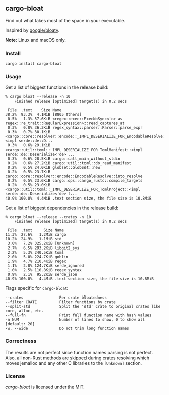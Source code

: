 ## cargo-bloat

Find out what takes most of the space in your executable.

Inspired by [google/bloaty](https://github.com/google/bloaty).

**Note:** Linux and macOS only.

### Install

```bash
cargo install cargo-bloat
```

### Usage

Get a list of biggest functions in the release build:

```
% cargo bloat --release -n 10
    Finished release [optimized] target(s) in 0.2 secs

 File  .text    Size Name
38.2%  93.3%  4.1MiB [8805 Others]
 0.5%   1.3% 57.6KiB <regex::exec::ExecNoSync<'c> as regex::re_trait::RegularExpression>::read_captures_at
 0.3%   0.8% 36.3KiB regex_syntax::parser::Parser::parse_expr
 0.3%   0.7% 30.1KiB <cargo::core::resolver::encode::_IMPL_DESERIALIZE_FOR_EncodableResolve::<impl serde::de::D...
 0.3%   0.6% 29.1KiB <cargo::util::toml::_IMPL_DESERIALIZE_FOR_TomlManifest::<impl serde::de::Deserialize<'de> ...
 0.3%   0.6% 28.5KiB cargo::call_main_without_stdin
 0.2%   0.6% 27.2KiB cargo::util::toml::do_read_manifest
 0.2%   0.5% 24.0KiB globset::GlobSet::new
 0.2%   0.5% 23.7KiB cargo::core::resolver::encode::EncodableResolve::into_resolve
 0.2%   0.5% 23.6KiB cargo::ops::cargo_rustc::compile_targets
 0.2%   0.5% 23.0KiB <cargo::util::toml::_IMPL_DESERIALIZE_FOR_TomlProject::<impl serde::de::Deserialize<'de> f...
40.9% 100.0%  4.4MiB .text section size, the file size is 10.8MiB
```

Get a list of biggest dependencies in the release build:
```
% cargo bloat --release --crates -n 10
    Finished release [optimized] target(s) in 0.2 secs

 File  .text     Size Name
11.3%  27.6%   1.2MiB cargo
10.2%  24.9%   1.1MiB std
 3.0%   7.2% 325.2KiB [Unknown]
 2.7%   6.5% 293.2KiB libgit2_sys
 2.2%   5.3% 240.5KiB toml
 2.0%   5.0% 224.7KiB goblin
 1.9%   4.7% 210.4KiB regex
 1.1%   2.8% 124.7KiB serde_ignored
 1.0%   2.5% 110.8KiB regex_syntax
 0.9%   2.1%  95.2KiB serde_json
40.9% 100.0%   4.4MiB .text section size, the file size is 10.8MiB
```

Flags specific for `cargo-bloat`:
```
--crates                Per crate bloatedness
--filter CRATE          Filter functions by crate
--split-std             Split the 'std' crate to original crates like core, alloc, etc.
--full-fn               Print full function name with hash values
-n NUM                  Number of lines to show, 0 to show all [default: 20]
-w, --wide              Do not trim long function names
```

### Correctness

The results are not perfect since function names parsing is not perfect.
Also, all non-Rust methods are skipped during crates resolving which moves jemalloc
and any other C libraries to the `[Unknown]` section.

### License

*cargo-bloat* is licensed under the MIT.
